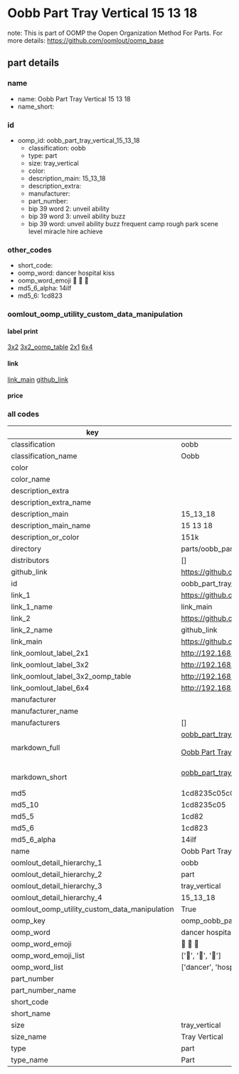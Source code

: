 # Oobb Part Tray Vertical 15 13 18  

note: This is part of OOMP the Oopen Organization Method For Parts. For more details: https://github.com/oomlout/oomp_base

##  part details





### name
* name: Oobb Part Tray Vertical 15 13 18
* name_short: 
### id
* oomp_id: oobb_part_tray_vertical_15_13_18
  * classification: oobb
  * type: part
  * size: tray_vertical
  * color: 
  * description_main: 15_13_18
  * description_extra: 
  * manufacturer: 
  * part_number: 
  * bip 39 word 2: unveil ability
  * bip 39 word 3: unveil ability buzz
  * bip 39 word: unveil ability buzz frequent camp rough park scene level miracle hire achieve

### other_codes
* short_code: 
* oomp_word: dancer hospital kiss
* oomp_word_emoji :dancer: :hospital: :kiss:
* md5_6_alpha: 14ilf
* md5_6: 1cd823






### oomlout_oomp_utility_custom_data_manipulation
#### label print
[3x2](http://192.168.1.245:1112/?label=oomp%2014ilf)
[3x2_oomp_table](http://192.168.1.107:1112/?label=oomp%2014ilf)
[2x1](http://192.168.1.242:1112/?label=oomp%2014ilf)
[6x4](http://192.168.1.55:1112/?label=oomp%2014ilf)    

#### link

[link_main](https://github.com/oomlout/oomlout_oomp_current_version_messy/tree/main/parts/oobb_part_tray_vertical_15_13_18) [github_link](https://github.com/oomlout/oomlout_oomp_part_src/tree/main/parts/oobb_part_tray_vertical_15_13_18)                             

#### price







### all codes 
| key | value |  
| --- | --- |  
| classification | oobb |  
| classification_name | Oobb |  
| color |  |  
| color_name |  |  
| description_extra |  |  
| description_extra_name |  |  
| description_main | 15_13_18 |  
| description_main_name | 15 13 18 |  
| description_or_color | 151k |  
| directory | parts/oobb_part_tray_vertical_15_13_18 |  
| distributors | [] |  
| github_link | https://github.com/oomlout/oomlout_oomp_part_src/tree/main/parts/oobb_part_tray_vertical_15_13_18 |  
| id | oobb_part_tray_vertical_15_13_18 |  
| link_1 | https://github.com/oomlout/oomlout_oomp_current_version_messy/tree/main/parts/oobb_part_tray_vertical_15_13_18 |  
| link_1_name | link_main |  
| link_2 | https://github.com/oomlout/oomlout_oomp_part_src/tree/main/parts/oobb_part_tray_vertical_15_13_18 |  
| link_2_name | github_link |  
| link_main | https://github.com/oomlout/oomlout_oomp_current_version_messy/tree/main/parts/oobb_part_tray_vertical_15_13_18 |  
| link_oomlout_label_2x1 | http://192.168.1.242:1112/?label=oomp%2014ilf |  
| link_oomlout_label_3x2 | http://192.168.1.245:1112/?label=oomp%2014ilf |  
| link_oomlout_label_3x2_oomp_table | http://192.168.1.107:1112/?label=oomp%2014ilf |  
| link_oomlout_label_6x4 | http://192.168.1.55:1112/?label=oomp%2014ilf |  
| manufacturer |  |  
| manufacturer_name |  |  
| manufacturers | [] |  
| markdown_full | [oobb_part_tray_vertical_15_13_18](https://github.com/oomlout/oomlout_oomp_current_version_messy/tree/main/parts/oobb_part_tray_vertical_15_13_18)<br>[](https://github.com/oomlout/oomlout_oomp_current_version_messy/tree/main/parts/oobb_part_tray_vertical_15_13_18)<br>[Oobb Part Tray Vertical 15 13 18](https://github.com/oomlout/oomlout_oomp_current_version_messy/tree/main/parts/oobb_part_tray_vertical_15_13_18)<br><br> |  
| markdown_short | [oobb_part_tray_vertical_15_13_18](https://github.com/oomlout/oomlout_oomp_current_version_messy/tree/main/parts/oobb_part_tray_vertical_15_13_18)<br><br> |  
| md5 | 1cd8235c05c0940af11065ca3f000f73 |  
| md5_10 | 1cd8235c05 |  
| md5_5 | 1cd82 |  
| md5_6 | 1cd823 |  
| md5_6_alpha | 14ilf |  
| name | Oobb Part Tray Vertical 15 13 18 |  
| oomlout_detail_hierarchy_1 | oobb |  
| oomlout_detail_hierarchy_2 | part |  
| oomlout_detail_hierarchy_3 | tray_vertical |  
| oomlout_detail_hierarchy_4 | 15_13_18 |  
| oomlout_oomp_utility_custom_data_manipulation | True |  
| oomp_key | oomp_oobb_part_tray_vertical_15_13_18 |  
| oomp_word | dancer hospital kiss |  
| oomp_word_emoji | :dancer: :hospital: :kiss: |  
| oomp_word_emoji_list | [':dancer:', ':hospital:', ':kiss:'] |  
| oomp_word_list | ['dancer', 'hospital', 'kiss'] |  
| part_number |  |  
| part_number_name |  |  
| short_code |  |  
| short_name |  |  
| size | tray_vertical |  
| size_name | Tray Vertical |  
| type | part |  
| type_name | Part |  

